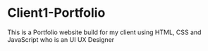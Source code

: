 ﻿# Client1-Portfolio
This is a Portfolio website build for my client using HTML, CSS and JavaScript who is an UI UX Designer
